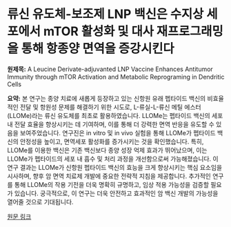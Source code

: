 # 류신 유도체-보조제 LNP 백신은 수지상 세포에서 mTOR 활성화 및 대사 재프로그래밍을 통해 항종양 면역을 증강시킨다

**원제목:** A Leucine Derivate-adjuvanted LNP Vaccine Enhances Antitumor Immunity through mTOR Activation and Metabolic Reprograming in Dendritic Cells

**요약:** 본 연구는 종양 치료에 새롭게 등장하고 있는 신항원 유래 펩타이드 백신의 비효율적인 전달 및 항원성 문제를 해결하기 위한 시도로, L-류실-L-류신 메틸 에스터(LLOMe)라는 류신 유도체를 최초로 활용하였습니다.  LLOMe는 펩타이드 백신의 세포 내 전달 효율을 향상시키는 데 기여하며, 이를 통해 더 강력한 면역 반응을 유도할 수 있음을 보여주었습니다. 연구진은 in vitro 및 in vivo 실험을 통해 LLOMe가 펩타이드 백신의 안정성을 높이고, 면역세포 활성화를 증가시키는 것을 확인했습니다. 특히, LLOMe를 이용한 백신은 기존 백신보다 종양 성장 억제 효과가 뛰어났으며,  이는 LLOMe가 펩타이드의 세포 내 흡수 및 처리 과정을 개선함으로써 가능해졌습니다.  이 연구 결과는 LLOMe가 신항원 펩타이드 백신의 효능을 크게 향상시키는 핵심 요소임을 시사하며, 향후 암 면역 치료제 개발에 중요한 전략적 지침을 제공합니다.  추가적인 연구를 통해 LLOMe의 작용 기전을 더욱 명확히 규명하고, 임상 적용 가능성을 검증할 필요가 있습니다.  궁극적으로, 이 연구는 더욱 안전하고 효과적인 암 백신 개발의 가능성을 열어줄 것으로 기대됩니다.

[원문 링크](https://www.sciencedirect.com/science/article/pii/S0142961225004582)
